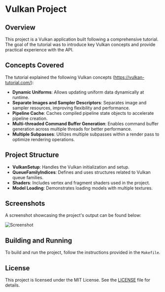 # Vulkan Project

## Overview

This project is a Vulkan application built following a comprehensive tutorial. The goal of the tutorial was to introduce key Vulkan concepts and provide practical experience with the API. 

## Concepts Covered

The tutorial explained the following Vulkan concepts (https://vulkan-tutorial.com/):

- **Dynamic Uniforms**: Allows updating uniform data dynamically at runtime.
- **Separate Images and Sampler Descriptors**: Separates image and sampler resources, improving flexibility and performance.
- **Pipeline Cache**: Caches compiled pipeline state objects to accelerate pipeline creation.
- **Multi-threaded Command Buffer Generation**: Enables command buffer generation across multiple threads for better performance.
- **Multiple Subpasses**: Utilizes multiple subpasses within a render pass to optimize rendering operations.

## Project Structure

- **VulkanSetup**: Handles the Vulkan initialization and setup.
- **QueueFamilyIndices**: Defines and uses structures related to Vulkan queue families.
- **Shaders**: Includes vertex and fragment shaders used in the project.
- **Model Loading**: Demonstrates loading models with multiple textures.

## Screenshots

A screenshot showcasing the project's output can be found below:

![Screenshot](screenshots/screenshot_1.png)

## Building and Running

To build and run the project, follow the instructions provided in the `Makefile`.

## License

This project is licensed under the MIT License. See the [LICENSE](LICENSE) file for details.
